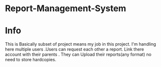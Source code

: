 # Report-Management-System
# Info
  This is Basically subset of project means my job in this project.
  I'm handling here multiple users .Users can request each other a report.    Link there account with their parents . They can Upload their   reports(any format) no need to store hardcopies.
